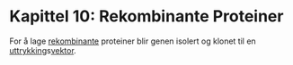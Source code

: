 # Kapittel 10: Rekombinante Proteiner

For å lage [rekombinante](rekombinant) proteiner blir genen isolert og klonet til en [uttrykking](genuttrykking)s[vektor](vektor).
